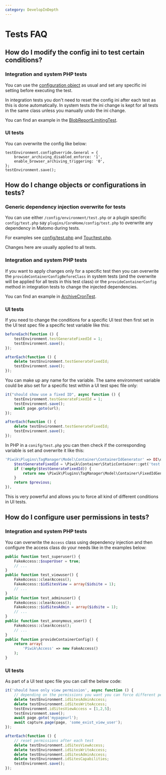 ```yaml
---
category: DevelopInDepth
---
```

# Tests FAQ 

## How do I modify the config ini to test certain conditions?

### Integration and system PHP tests

You can use the [configuration object](/guides/piwiks-ini-configuration) as usual and set any specific ini setting before executing the test.

In integration tests you don't need to reset the config ini after each test as this is done automatically. In system tests the ini change is kept for all tests in the same class unless you manually undo the ini change.

You can find an example in the [BlobReportLimitingTest](https://github.com/matomo-org/matomo/blob/4.4.0/tests/PHPUnit/System/BlobReportLimitingTest.php#L194-L216). 

### UI tests

You can overwrite the config like below:

```
testEnvironment.configOverride.General = {
    browser_archiving_disabled_enforce: '1',
    enable_browser_archiving_triggering: '0',
};
testEnvironment.save();
```
 
## How do I change objects or configurations in tests?

### Generic dependency injection overwrite for tests

You can use either `/config/environment/test.php` or a plugin specific `config/test.php` say `plugins/CoreHome/config/test.php` to overwrite any dependency in Matomo during tests.

For examples see [config/test.php](https://github.com/matomo-org/matomo/blob/4.4.0/config/environment/test.php) and [Tour/test.php](https://github.com/matomo-org/matomo/blob/4.4.0/plugins/Tour/config/test.php).

Changes here are usually applied to all tests.

### Integration and system PHP tests

If you want to apply changes only for a specific test then you can overwrite the `provideContainerConfigBeforeClass` in system tests (and the overwrite will be applied for all tests in this test class) or the `provideContainerConfig` method in integration tests to change the injected dependencies.

You can find an example in [ArchiveCronTest](https://github.com/matomo-org/matomo/blob/4.4.0/plugins/CoreConsole/tests/System/ArchiveCronTest.php#L455-L471).

### UI tests

If you need to change the conditions for a specific UI test then first set in the UI test spec file a specific test variable like this:

```js
beforeEach(function () {
    testEnvironment.testGenerateFixedId = 1;
    testEnvironment.save();
});

afterEach(function () {
    delete testEnvironment.testGenerateFixedId;
    testEnvironment.save();
});
```

You can make up any name for the variable. The same environment variable could be also set for a specific test within a UI test spec file only: 

```js
it("should show use a fixed ID", async function () {
    testEnvironment.testGenerateFixedId = 1;
    testEnvironment.save();
    await page.goto(url);
});

afterEach(function () {
    delete testEnvironment.testGenerateFixedId;
    testEnvironment.save();
});
```

In PHP in a `conifg/test.php` you can then check if the corresponding variable is set and overwrite it like this:

```php 
'Piwik\Plugins\TagManager\Model\Container\ContainerIdGenerator' => DI\decorate(function ($previous) {
    $testGenerateFixedId = \Piwik\Container\StaticContainer::get('test.vars.testGenerateFixedId');
    if (!empty($testGenerateFixedId)) {
        return new \Piwik\Plugins\TagManager\Model\Container\FixedIdGenerator();
    }
    return $previous;
}),
```

This is very powerful and allows you to force all kind of different conditions in UI tests.

## How do I configure user permissions in tests?

### Integration and system PHP tests

You can overwrite the `Access` class using dependency injection and then configure the access class do your needs like in the examples below:

```php 
public function test_superuser() {
    FakeAccess::$superUser = true;
    // ...
}
public function test_viewuser() {
    FakeAccess::clearAccess();
    FakeAccess::$idSitesView = array($idsite = 1);
    // ...
}
public function test_adminuser() {
    FakeAccess::clearAccess();
    FakeAccess::$idSitesAdmin = array($idsite = 1);
    // ...
}
public function test_anonymous_user() {
    FakeAccess::clearAccess();
    // ...
}
public function provideContainerConfig() {
    return array(
        'Piwik\Access' => new FakeAccess()
    );
}
```

### UI tests

As part of a UI test spec file you can call the below code:

```js
it('should have only view permission', async function () {
    // depending on the permissions you want you can force different permissions
    delete testEnvironment.idSitesAdminAccess;
    delete testEnvironment.idSitesWriteAccess;
    testEnvironment.idSitesViewAccess = [1,2,5];
    testEnvironment.save();
    await page.goto('mypageurl');
    await capture.page(page, 'some_exist_view_user');
});

afterEach(function () {
    // reset permissions after each test
    delete testEnvironment.idSitesViewAccess;
    delete testEnvironment.idSitesWriteAccess;
    delete testEnvironment.idSitesAdminAccess;
    delete testEnvironment.idSitesCapabilities;
    testEnvironment.save();
});
```
